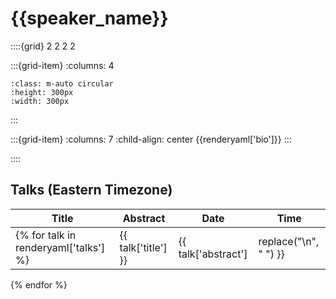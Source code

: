 # {{speaker_name}}

::::{grid} 2 2 2 2

:::{grid-item}
:columns: 4

```{image} ../images/speakers/{{renderyaml['picture']}}
:class: m-auto circular
:height: 300px
:width: 300px
```

:::

:::{grid-item}
:columns: 7
:child-align: center
{{renderyaml['bio']}}
:::

::::

## Talks (Eastern Timezone)

| Title | Abstract | Date | Time |
| ----- | -------- | ---- | ---- |
{% for talk in renderyaml['talks'] %}| {{ talk['title'] }} | {{ talk['abstract'] | replace("\n", " ") }} | {{ talk['date'] }} | {{ talk['time'] }} |
{% endfor %}